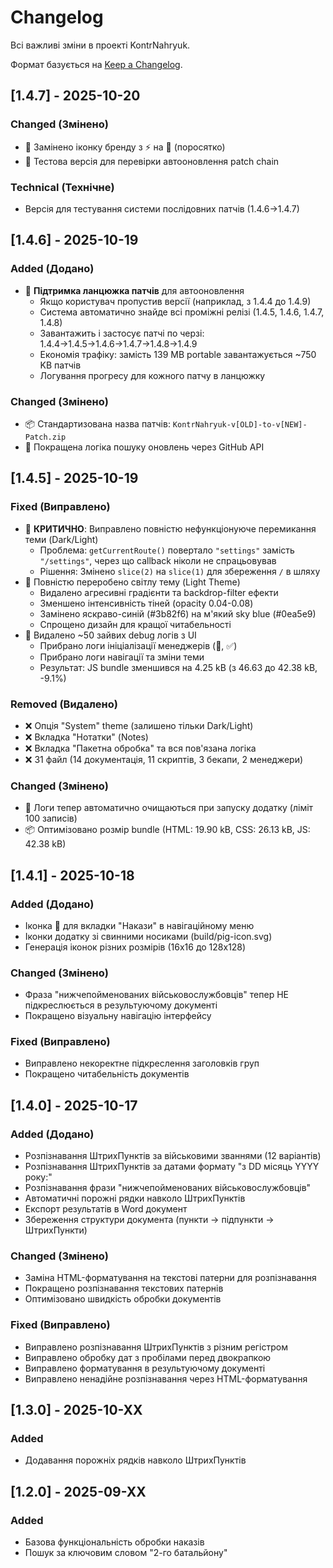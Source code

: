 # Changelog

Всі важливі зміни в проекті KontrNahryuk.

Формат базується на [Keep a Changelog](https://keepachangelog.com/).

## [1.4.7] - 2025-10-20

### Changed (Змінено)
- 🐷 Замінено іконку бренду з ⚡ на 🐷 (поросятко)
- 🧪 Тестова версія для перевірки автооновлення patch chain

### Technical (Технічне)
- Версія для тестування системи послідовних патчів (1.4.6→1.4.7)

## [1.4.6] - 2025-10-19

### Added (Додано)
- 🔗 **Підтримка ланцюжка патчів** для автооновлення
  - Якщо користувач пропустив версії (наприклад, з 1.4.4 до 1.4.9)
  - Система автоматично знайде всі проміжні релізі (1.4.5, 1.4.6, 1.4.7, 1.4.8)
  - Завантажить і застосує патчі по черзі: 1.4.4→1.4.5→1.4.6→1.4.7→1.4.8→1.4.9
  - Економія трафіку: замість 139 MB portable завантажується ~750 KB патчів
  - Логування прогресу для кожного патчу в ланцюжку

### Changed (Змінено)
- 📦 Стандартизована назва патчів: `KontrNahryuk-v[OLD]-to-v[NEW]-Patch.zip`
- 🔄 Покращена логіка пошуку оновлень через GitHub API

## [1.4.5] - 2025-10-19

### Fixed (Виправлено)
- 🐛 **КРИТИЧНО**: Виправлено повністю нефункціонуюче перемикання теми (Dark/Light)
  - Проблема: `getCurrentRoute()` повертало `"settings"` замість `"/settings"`, через що callback ніколи не спрацьовував
  - Рішення: Змінено `slice(2)` на `slice(1)` для збереження `/` в шляху
- 🎨 Повністю переробено світлу тему (Light Theme)
  - Видалено агресивні градієнти та backdrop-filter ефекти
  - Зменшено інтенсивність тіней (opacity 0.04-0.08)
  - Замінено яскраво-синій (#3b82f6) на м'який sky blue (#0ea5e9)
  - Спрощено дизайн для кращої читабельності
- 📝 Видалено ~50 зайвих debug логів з UI
  - Прибрано логи ініціалізації менеджерів (🚀, ✅)
  - Прибрано логи навігації та зміни теми
  - Результат: JS bundle зменшився на 4.25 kB (з 46.63 до 42.38 kB, -9.1%)

### Removed (Видалено)
- ❌ Опція "System" theme (залишено тільки Dark/Light)
- ❌ Вкладка "Нотатки" (Notes)
- ❌ Вкладка "Пакетна обробка" та вся пов'язана логіка
- ❌ 31 файл (14 документація, 11 скриптів, 3 бекапи, 2 менеджери)

### Changed (Змінено)
- 🧹 Логи тепер автоматично очищаються при запуску додатку (ліміт 100 записів)
- 📦 Оптимізовано розмір bundle (HTML: 19.90 kB, CSS: 26.13 kB, JS: 42.38 kB)

## [1.4.1] - 2025-10-18

### Added (Додано)
- Іконка 📄 для вкладки "Накази" в навігаційному меню
- Іконки додатку зі свинними носиками (build/pig-icon.svg)
- Генерація іконок різних розмірів (16x16 до 128x128)

### Changed (Змінено)
- Фраза "нижчепойменованих військовослужбовців" тепер НЕ підкреслюється в результуючому документі
- Покращено візуальну навігацію інтерфейсу

### Fixed (Виправлено)
- Виправлено некоректне підкреслення заголовків груп
- Покращено читабельність документів

## [1.4.0] - 2025-10-17

### Added (Додано)
- Розпізнавання ШтрихПунктів за військовими званнями (12 варіантів)
- Розпізнавання ШтрихПунктів за датами формату "з DD місяць YYYY року:"
- Розпізнавання фрази "нижчепойменованих військовослужбовців"
- Автоматичні порожні рядки навколо ШтрихПунктів
- Експорт результатів в Word документ
- Збереження структури документа (пункти → підпункти → ШтрихПункти)

### Changed (Змінено)
- Заміна HTML-форматування на текстові патерни для розпізнавання
- Покращено розпізнавання текстових патернів
- Оптимізовано швидкість обробки документів

### Fixed (Виправлено)
- Виправлено розпізнавання ШтрихПунктів з різним регістром
- Виправлено обробку дат з пробілами перед двокрапкою
- Виправлено форматування в результуючому документі
- Виправлено ненадійне розпізнавання через HTML-форматування

## [1.3.0] - 2025-10-XX

### Added
- Додавання порожніх рядків навколо ШтрихПунктів

## [1.2.0] - 2025-09-XX

### Added
- Базова функціональність обробки наказів
- Пошук за ключовим словом "2-го батальйону"
